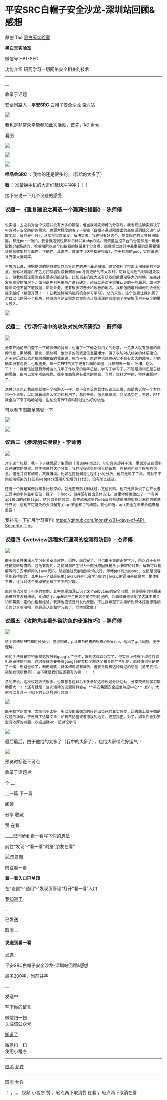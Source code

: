 #  平安SRC白帽子安全沙龙-深圳站回顾&感想

原创 Tao  [ 黑白天实验室 ](javascript:void\(0\);)

**黑白天实验室** ![]()

微信号 HBT-SEC

功能介绍 研究学习一切网络安全相关的技术

____

__

收录于话题

安全同路人 - **平安SRC** 白帽子安全沙龙 深圳站

![](http://hk-proxy.gitwarp.com/https://raw.githubusercontent.com/tuchuang9/tc1/refs/heads/main/public/20211016225033.png)

我也是非常荣幸能参加此次活动，首先，AD time  

看图

![](http://hk-proxy.gitwarp.com/https://raw.githubusercontent.com/tuchuang9/tc1/refs/heads/main/public/20211016225038.png)

![](http://hk-proxy.gitwarp.com/https://raw.githubusercontent.com/tuchuang9/tc1/refs/heads/main/public/20211016225040.png)

![](http://hk-proxy.gitwarp.com/https://raw.githubusercontent.com/tuchuang9/tc1/refs/heads/main/public/20211016225041.png)

 **唯品会SRC** ：我给的还是很多的。（我给的太多了）

 **我** ：准备换手机的大哥们赶快冲冲冲！！！

接下来说一下几个议题的感受

### 议题一 《重复建设之再造一个漏洞扫描器》- 陈师傅

![]()

    说实话，去之前对这个议题并没有太多的期望，但当我听完师傅的分享后，我发现这确实解决了甲方对于安全防护的需求，也更大程度的省了一笔钱（白帽子通过刚爆出的高危漏洞提交进行获取奖励，虽然是小钱），从实际需求出发，解决需求，我也很看好这个，毕竟现在的大多数扫描器，都是poc一顿扫，我曾就遇到过那种目标并非php的站，而流量监控平台的告警却是一堆爆破跑php路劲的，哈哈哈所以这个扫描器的建设就十分合理，而我感觉这其中最重要的是需要保证信息收集的全面性、正确性、具体性、效率性（这些都是挑战），至于检测的poc，实时跟进，补充强大漏洞库。

    不管怎么说，根据确切的信息收集然后针对性的进行漏洞扫描，确实弥补了市面上扫描器的不足点，也弥补可能由于乙方扫描器对最新漏洞poc检测更新的不太及时，可以在最短的时间避免攻击，但我相信这里也会有很多的挑战性，比如当主机庞大还有获取的数据足够大的时候，在高并发多线程的情况下，如何避免对系统资产进行破坏，还有就是对于需要认证的一些漏洞，如何才能测试但不留下脏数据，影响业务。还有很多可进步和改善的地方。我相信随着时间他们会做的越来越好（希望开源！！！让我这种菜鸡能有机会学习学习）。总的来说，这个议题让我扩展了对自动化的另一个视角，师傅结合企业需求的案例也让我深深的感受到了平安集团对于安全的重大投入。  

![](http://hk-proxy.gitwarp.com/https://raw.githubusercontent.com/tuchuang9/tc1/refs/heads/main/public/20211016225042.png)

### 议题二 《专项行动中的攻防对抗体系研究》- 蔚师傅

![](http://hk-proxy.gitwarp.com/https://raw.githubusercontent.com/tuchuang9/tc1/refs/heads/main/public/20211016225043.png)

    分享开始前专门查了一下蔚师傅的背景，也看了一下他之前相关的分享，一见真人就有强者的那种气息，果然啊，很快，很快啊，他分享的简直是信息量爆炸，讲了攻防对抗相关的体系建设，对于经历过红蓝对抗前期筹备的我来说，相当干货，而这种信息也确实不会有太大的趣味，但他确实很有必要，也很重要。每一页PPT的文字还有后面的脑图，我都想来一句: 卧槽，这么干！！！我相信这是蔚师傅这么几年工作以来的精华总结，学习了学习了。不管是用词还是总结的思路，都可见文字功底强悍。很多东西我也有很大的体会，当然，意料之中的，师傅讲超时了。

    这种分享也让我感觉就像一个指路人一样，他不会告诉你具体应该怎么做，而是告诉你一个方向和一个框架，以后就看你怎么学习和利用了，总的来说，信息量爆炸，我没承受住，不过，PPT我全拍下来了哈哈哈哈，生怕没有PPT资料错过这么好的总结。  

可以看下图简单感受一下

![](http://hk-proxy.gitwarp.com/https://raw.githubusercontent.com/tuchuang9/tc1/refs/heads/main/public/20211016225044.png)

![](http://hk-proxy.gitwarp.com/https://raw.githubusercontent.com/tuchuang9/tc1/refs/heads/main/public/20211016225045.png)

  

### 议题三 《渗透测试漫谈》- 李师傅

![](http://hk-proxy.gitwarp.com/https://raw.githubusercontent.com/tuchuang9/tc1/refs/heads/main/public/20211016225046.png)

    对于这个标题，我一下子就想起了生哥的《浅谈WAF绕过》，可它真实却并不浅，里面涉及到很多自己研究的成果。可李师傅的这个分享，我并没有感受到很大的新意，但是他也给了很多的信息，但是并没有细说，真就漫谈。比如在挖掘漏洞过程中js的分析，他只是说了工具，而对于不同前端框架的js还有webpack混淆打包后的js代码，没有怎么提及。

    还有一个就是案例我印象比较深的，就是密码防复制绕过，定位代码。也只是具体说了在开发者工具中的事件监听定位，提了一下hook，但并没有给出具体方法。这里师傅也给出了一个有关api接口的越权tips，结合自身的感觉，现在越来越多的web业务系统采用前后端分离的方式进行开发，这也不可避免的会引起有关api安全相关的问题，我也相信，api安全在未来会越来越重要！

我补充一下扩展学习资料: https://github.com/inonshk/31-days-of-API-Security-Tips  

### 议题四《webview远程执行漏洞的检测和防御》- 杰师傅

![](http://hk-proxy.gitwarp.com/https://raw.githubusercontent.com/tuchuang9/tc1/refs/heads/main/public/20211016225047.png)

    由于笔者并未深入学习有关安卓软件、组件、底层安全，但也由于目前正在学习，所以对于有些还是能听得懂的，包括有提到，之前漏洞产生很大一部分原因就是从js获取的对象，解析可以理解等同于安卓解同的java代码，然后通过反射达到命令执行，师傅ppt列出的poc，也都是很容易能看得到的，其中有一个就是简单java反序列化会学习到的java反射调用系统命令，整体听下来，让我对这个安卓安全有了不少的兴趣。

    而师傅也分享了不少的案例，其中也是加深认识了这个webview的安全问题，但是很多的挖掘来源细节并没有细说，比如这个app漏洞产生是如何定位到这里的。后面师傅也说明了这其中相关知识需要一定的门槛和经验，我猜也应该是时长的原因，不过我希望下次能听到具体挖掘思路细节的分享哈哈哈，也算是认识和学习到了，向师傅致敬！  

### 议题五 《攻防角度看外链钓鱼的奇淫技巧》- 鹏师傅

![](http://hk-proxy.gitwarp.com/https://raw.githubusercontent.com/tuchuang9/tc1/refs/heads/main/public/20211016225048.png)

    这个师傅的PPT和时长虽少，但你别说，ppt做的还真的很细心很nice，给出了gif动图，便于理解。

    他的手法就是将钓鱼网站投放到google广告中，听到这你以为完了，但实际上还有个绕过谷歌机器审核的问题，这时候就需要去看google的文档了解这个相关的广告机制，而师傅也只是提了一嘴，思路也说了，利用跳转，具体细说没有展示，但我觉得有这种绕过的想法（勇于尝试，突破发现新世界），这不就是我们应该要有的嘛！！！！

    总的来说，这次议题收货很多，也推荐各位以后多多参加这种议题分析活动！分享交流对学习帮助很大！！！还有就是，这次活动的议题资料会在 **平安集团安全应急响应中心** 发布，大家可以关注一下如下的公众号进行领取！

![](http://hk-proxy.gitwarp.com/https://raw.githubusercontent.com/tuchuang9/tc1/refs/heads/main/public/20211016225049.png)

  

  

    由于我学识尚浅，文笔也不太好，所以没能很强烈的传达出自己的真实感受，回去路上脑子都是议题的场景，于是有了这篇文章，如有不恰当或者错误的地方，还望指正，对了，如果你也对安全有浓厚的兴趣，欢迎加我wx一起讨论学习：

![](http://hk-proxy.gitwarp.com/https://raw.githubusercontent.com/tuchuang9/tc1/refs/heads/main/public/20211016225050.png)

最后最后，由于他给的太多了（我中的太多了），也给大家带点好运气！  

![](http://hk-proxy.gitwarp.com/https://raw.githubusercontent.com/tuchuang9/tc1/refs/heads/main/public/20211016225051.png)

  

  

预览时标签不可点

收录于话题 #

个 __

上一篇 下一篇

阅读

分享 收藏

赞 在看

____已同步到看一看[写下你的想法](javascript:;)

前往“发现”-“看一看”浏览“朋友在看”

![示意图](//res.wx.qq.com/mmbizwap/zh_CN/htmledition/images/pic/appmsg/pic_like_comment55871f.png)

前往看一看

**看一看入口已关闭**

在“设置”-“通用”-“发现页管理”打开“看一看”入口

[我知道了](javascript:;)

__

已发送

取消 __

####  发送到看一看

发送

平安SRC白帽子安全沙龙-深圳站回顾&感想

最多200字，当前共字

__

发送中

写下你的留言

微信扫一扫  
关注该公众号

[知道了](javascript:;)

微信扫一扫  
使用小程序

****

[取消](javascript:void\(0\);) [允许](javascript:void\(0\);)

****

[取消](javascript:void\(0\);) [允许](javascript:void\(0\);)

： ， 。 视频 小程序 赞 ，轻点两下取消赞 在看 ，轻点两下取消在看

